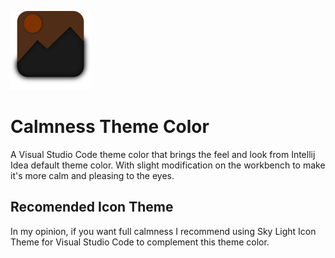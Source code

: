 ![calmness-logo](icons/logo.png)
# Calmness Theme Color 
A Visual Studio Code theme color that brings the feel and look from Intellij Idea default theme color. With slight modification on the workbench to make it's more calm and pleasing to the eyes.

## Recomended Icon Theme 
In my opinion, if you want full calmness I recommend using Sky Light Icon Theme for Visual Studio Code to complement this theme color.